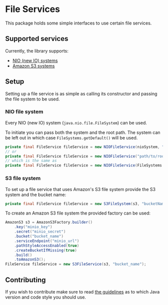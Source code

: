# File Services

This package holds some simple interfaces to use certain file services.

## Supported services

Currently, the library supports:

- [NIO (new IO) systems](#NIO-file-system)
- [Amazon S3 systems](#S3-file-system)

## Setup

Setting up a file service is as simple as calling its constructor and passing the file system to be
used.

### NIO file system

Every NIO (new IO) system (`java.nio.file.FileSystem`) can be used.

To initiate you can pass both the system and the root path. The system can be left out in which
case `FileSystems.getDefault()` will be used.

```java
private final FileService fileService = new NIOFileService(nioSystem, "path/to/root");
// or
private final FileService fileService = new NIOFileService("path/to/root");
// which is the same as
private final FileService fileService = new NIOFileService(FileSystems.getDefault(), "path/to/root");
```

### S3 file system

To set up a file service that uses Amazon's S3 file system provide the S3 system and the bucket
name:

```java
private final FileService fileService = new S3FileSystem(s3, "bucketName");
```

To create an Amazon S3 file system the provided factory can be used:

```java
AmazonS3 s3 = AmazonS3Factory.builder()
    .key("minio_key")
    .secret("minio_secret")
    .bucket("bucket_name")
    .serviceEndpoint("minio_url")
    .pathStyleAccessEnabled(true)
    .createBucketIfMissing(true)
    .build()
    .toAmazonS3();
FileService fileService = new S3FileService(s3, "bucket_name");
```

## Contributing

If you wish to contribute make sure to read [the guidelines](CONTRIBUTING.md) as to which Java
version and code style you should use.